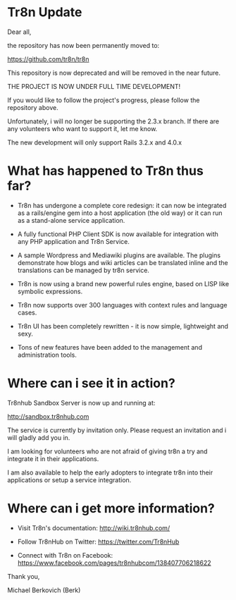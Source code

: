 # Tr8n Update

Dear all,

the repository has now been permanently moved to:

https://github.com/tr8n/tr8n

This repository is now deprecated and will be removed in the near future.


THE PROJECT IS NOW UNDER FULL TIME DEVELOPMENT!


If you would like to follow the project's progress, please follow the repository above.


Unfortunately, i will no longer be supporting the 2.3.x branch. If there are any volunteers who want to support it, let me know.

The new development will only support Rails 3.2.x and 4.0.x


# What has happened to Tr8n thus far?


* Tr8n has undergone a complete core redesign: it can now be integrated as a rails/engine gem into a host application (the old way) or it can run as a stand-alone service application.

* A fully functional PHP Client SDK is now available for integration with any PHP application and Tr8n Service.

* A sample Wordpress and Mediawiki plugins are available. The plugins demonstrate how blogs and wiki articles can be translated inline and the translations can be managed by tr8n service.

* Tr8n is now using a brand new powerful rules engine, based on LISP like symbolic expressions.

* Tr8n now supports over 300 languages with context rules and language cases.

* Tr8n UI has been completely rewritten - it is now simple, lightweight and sexy.

* Tons of new features have been added to the management and administration tools.



# Where can i see it in action?

Tr8nhub Sandbox Server is now up and running at:

http://sandbox.tr8nhub.com

The service is currently by invitation only. Please request an invitation and i will gladly add you in.


I am looking for volunteers who are not afraid of giving tr8n a try and integrate it in their applications.

I am also available to help the early adopters to integrate tr8n into their applications or setup a service integration.



# Where can i get more information?

* Visit Tr8n's documentation:  http://wiki.tr8nhub.com/

* Follow Tr8nHub on Twitter: https://twitter.com/Tr8nHub

* Connect with Tr8n on Facebook: https://www.facebook.com/pages/tr8nhubcom/138407706218622



Thank you,

Michael Berkovich (Berk)








